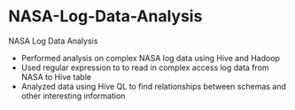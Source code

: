 # NASA-Log-Data-Analysis
NASA Log Data Analysis
  - Performed analysis on complex NASA log data using Hive and Hadoop
  - Used regular expression to to read in complex access log data from NASA to Hive table
  - Analyzed data using Hive QL to find relationships between schemas and other interesting information

